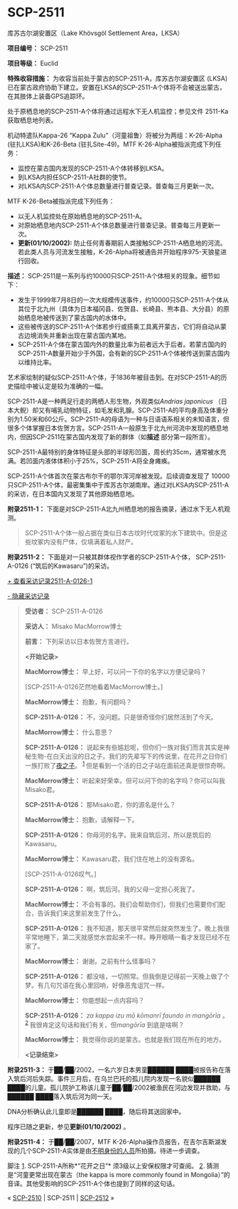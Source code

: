 # SCP-2511
                        




库苏古尔湖安置区（Lake Khövsgöl Settlement Area，LKSA）



**项目编号：** SCP-2511

**项目等级：**  Euclid

**特殊收容措施：** 为收容当前处于蒙古的SCP-2511-A，库苏古尔湖安置区 (LKSA) 已在蒙古政府协助下建立。安置在LKSA的SCP-2511-A个体将不会被送出蒙古，在其肢体上装备GPS追踪环。

处于原栖息地的SCP-2511-A个体将通过远程水下无人机监控；参见文件 2511-Ka获取栖息地列表。

机动特遣队Kappa-26 “Kappa Zulu”（河童祖鲁）将被分为两组：K-26-Alpha (驻扎LKSA)和K-26-Beta (驻扎Site-49)。MTF K-26-Alpha被指派完成下列任务：

- 监控在蒙古国内发现的SCP-2511-A个体转移到LKSA。
- 到LKSA内担任SCP-2511-A社群的使节。
- 对LKSA内SCP-2511-A个体总数量进行普查记录。普查每三月更新一次。

MTF K-26-Beta被指派完成下列任务：

- 以无人机监控处在原始栖息地的SCP-2511-A。
- 对原始栖息地内SCP-2511-A个体总数量进行普查记录。普查每三月更新一次。
- **更新(01/10/2002):** 防止任何青春期前人类接触SCP-2511-A栖息地的河流。若此类人员与河流发生接触，K-26-Alpha将被通告并开始程序975-天狼星进行回收。

**描述：** SCP-2511是一系列与约10000只SCP-2511-A个体相关的现象。细节如下：

- 发生于1999年7月8日的一次大规模传送事件，约10000只SCP-2511-A个体从其位于北九州（具体为日本福冈县、佐贺县、长崎县、熊本县、大分县）的原始栖息地被传送到了蒙古国内的水体中。
- 这些被传送的SCP-2511-A个体若步行或搭乘工具离开蒙古，它们将自动从蒙古边境消失并重新出现在蒙古国内某地。
- SCP-2511-A个体在蒙古国内外的数量比率为前者远大于后者。若蒙古国内的SCP-2511-A数量开始少于外国，会有新的SCP-2511-A个体被传送到蒙古国内以维持比率。



艺术家绘制的疑似SCP-2511-A个体，于1836年被目击到。在对SCP-2511-A的历史描绘中被认定是较为准确的一幅。



SCP-2511-A是一种两足行走的两栖人形生物，外观类似*Andrias japonicus* （日本大鲵）却又有哺乳动物特征，如毛发和乳腺。SCP-2511-A的平均身高及体重分别为1.50米和60公斤。SCP-2511-A的母语为一种与日语语系相关的未知语言，但很多个体掌握日本佐贺方言。SCP-2511-A一般原生于北九州河流中发现的栖息地内，但因SCP-2511在蒙古国内发现了新的群体（如**描述** 部分第一段所言）。

SCP-2511-A最特别的身体特征是头部的半球形凹面，周长约35cm，通常被水充满。若凹面内液体体积小于25%，SCP-2511-A将全身瘫痪。

SCP-2511-A个体首次在蒙古布尔干的鄂尔浑河岸被发现。后续调查发现了 10000只SCP-2511-A个体，最密集集中于库苏古尔湖南岸。通过对LKSA内SCP-2511-A的采访，在日本国内又发现了其他原始栖息地。

**附录2511-1：** 下面是对SCP-2511-A北九州栖息地的报告摘录，通过水下无人机观测。


> SCP-2511-A个体一般占据在类似日本古坟时代坟冢的水下建筑中。但是这些坟冢内没有尸体，仅填满着私人财产。
> 

**附录2511-2：** 下面是对一只被其群体视作学者的SCP-2511-A个体， SCP-2511-A-0126 (“筑后的Kawasaru”)的采访。


<a shape='rect' class='collapsible-block-link' href='javascript:;'>+&#160;&#26597;&#30475;&#37319;&#35775;&#35760;&#24405;2511-A-0126-1</a>

<a shape='rect' class='collapsible-block-link' href='javascript:;'>-&#160;&#38544;&#34255;&#37319;&#35775;&#35760;&#24405;</a>


> **受访者：** SCP-2511-A-0126
> 
> **采访人：** Misako MacMorrow博士
> 
> **前言：** 下列采访以日本佐贺方言进行。
> 
> **<开始记录>** 
> 
> **MacMorrow博士：** 早上好，可以问一下你的名字以方便记录吗？
> 
> [SCP-2511-A-0126茫然地看着MacMorrow博士。]
> 
> **MacMorrow博士：** 抱歉，有问题吗？
> 
> **SCP-2511-A-0126：** 不，没问题。只是很奇怪你们居然活到了今天。
> 
> **MacMorrow博士：** 什么意思？
> 
> **SCP-2511-A-0126：** 说起来有些尴尬呢，但你们一族对我们而言其实是神秘生物-在白天出没的日之子。我们的先辈写下的传说里，在花开之日你们一族打败了[夜之子](/scp-1000)。<sup class='footnoteref'>
 <a shape='rect' class='footnoteref' id='footnoteref-1' href='javascript:;' onclick='WIKIDOT.page.utils.scrollToReference(&apos;footnote-1&apos;)'>1</a>
</sup>但是看到一个活的日之子站在面前还真是很惊奇啊。
> 
> **MacMorrow博士：** 听起来好荣幸。但可以问下你的名字吗？你可以叫我Misako君。
> 
> **SCP-2511-A-0126：** 那Misako君，你的源名是什么？
> 
> **MacMorrow博士：** 抱歉，请解释一下。
> 
> **SCP-2511-A-0126：** 你母河的名字。我来自筑后河，所以是筑后的Kawasaru。
> 
> **MacMorrow博士：** Kawasaru君，我们住在地上的没有源名。
> 
> [SCP-2511-A-0126叹气。]
> 
> **SCP-2511-A-0126：** 啊，筑后河。我的父母一定担心死我了。
> 
> **MacMorrow博士：** 不会有事的。我们会帮助你们，但我们也需要你们配合，告诉我们来这里前发生了什么。
> 
> **SCP-2511-A-0126：** 我不知道，那天很平常然后就突然发生了。晚上我很平常地睡下，第二天就感觉水尝起来不一样。睁开眼睛一看才发现已经不在家了。
> 
> **MacMorrow博士：** 谢谢。之前有什么怪事吗？
> 
> **SCP-2511-A-0126：** 都没啥，一切照常。但我倒是记得前一天晚上做了个梦。有几句咒语在我心里回响，好像恶鬼诅咒一样。
> 
> **MacMorrow博士：** 你能想起一点内容吗？
> 
> **SCP-2511-A-0126：** *za kappa izu mō kōmanrī faundo in mangōrīa* 。<sup class='footnoteref'>
 <a shape='rect' class='footnoteref' id='footnoteref-2' href='javascript:;' onclick='WIKIDOT.page.utils.scrollToReference(&apos;footnote-2&apos;)'>2</a>
</sup>我很肯定这句话和我们有关，但*mangōrīa* 到底是啥啊？
> 
> **MacMorrow博士：** 我觉得你说的是蒙古。也就是我们现在所在的地方。
> 
> **<记录结束>** 
> 




**附录2511-3：** 于██/██/2002，一名六岁日本男童██████ ████被报告称在落入筑后河后失踪。事件三月后，在乌兰巴托的孤儿院内发现一名貌似██████ ████的儿童。孤儿院护工称该儿童于██/██/2002被渔民在河边发现并救助，与██████ ████落入筑后河为同一天。

DNA分析确认此儿童即是██████ ████，随后将其送回家中。

程序已随之更新，参见**更新(01/10/2002)** 。

**附录2511-4：** 于██/██/2007，MTF K-26-Alpha操作员报告，在吉尔吉斯湖发现的几个SCP-2511-A实体是由[不明身份的人员](/osanshouo)所拍摄。待进一步调查。


脚注
<a shape='rect' href='javascript:;' onclick='WIKIDOT.page.utils.scrollToReference(&apos;footnoteref-1&apos;)'>1</a>. SCP-2511-A所称*“花开之日”* 须3级以上安保权限才可查阅。
<a shape='rect' href='javascript:;' onclick='WIKIDOT.page.utils.scrollToReference(&apos;footnoteref-2&apos;)'>2</a>. 猜测是“河童更常出现在蒙古（the kappa is more commonly found in Mongolia）”的音译。其他受影响的SCP-2511-A个体也提到了同样的这句话。



« [SCP-2510](/scp-2510) | SCP-2511 | <a shape='rect' class='newpage' href='/scp-2512'>SCP-2512</a> »





                    